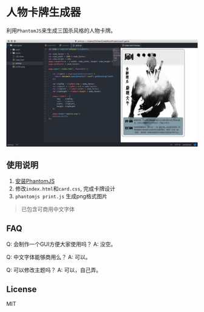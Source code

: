 # 人物卡牌生成器
利用`PhantomJS`来生成三国杀风格的人物卡牌。

![](./samples/screenshot.png)

## 使用说明
1. [安装PhantomJS](http://phantomjs.org/)
2. 修改`index.html`和`card.css`, 完成卡牌设计
3. `phantomjs print.js` 生成png格式图片

> 已包含可商用中文字体

## FAQ
Q: 会制作一个GUI方便大家使用吗？
A: 没空。

Q: 中文字体能够商用么？ A: 可以。

Q: 可以修改主题吗？ A: 可以，自己弄。


## License
MIT
